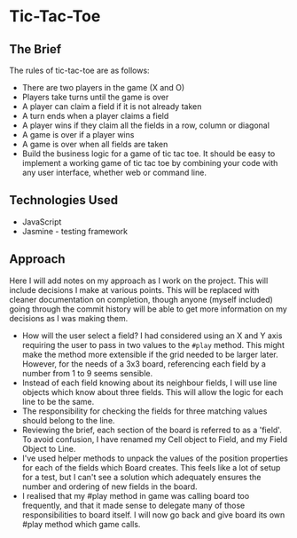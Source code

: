 Tic-Tac-Toe
===============================

## The Brief

The rules of tic-tac-toe are as follows:

* There are two players in the game (X and O)
* Players take turns until the game is over
* A player can claim a field if it is not already taken
* A turn ends when a player claims a field
* A player wins if they claim all the fields in a row, column or diagonal
* A game is over if a player wins
* A game is over when all fields are taken
* Build the business logic for a game of tic tac toe. It should be easy to implement a working game of tic tac toe by combining your code with any user interface, whether web or command line.

## Technologies Used

* JavaScript
* Jasmine - testing framework

## Approach

Here I will add notes on my approach as I work on the project. This will include decisions I make at various points. This will be replaced with cleaner documentation on completion, though anyone (myself included) going through the commit history will be able to get more information on my decisions as I was making them.

* How will the user select a field? I had considered using an X and Y axis requiring the user to pass in two values to the `#play` method. This might make the method more extensible if the grid needed to be larger later. However, for the needs of a 3x3 board, referencing each field by a number from 1 to 9 seems sensible.
* Instead of each field knowing about its neighbour fields, I will use line objects which know about three fields. This will allow the logic for each line to be the same.
* The responsibility for checking the fields for three matching values should belong to the line.
* Reviewing the brief, each section of the board is referred to as a 'field'. To avoid confusion, I have renamed my Cell object to Field, and my Field Object to Line.
* I've used helper methods to unpack the values of the position properties for each of the fields which Board creates. This feels like a lot of setup for a test, but I can't see a solution which adequately ensures the number and ordering of new fields in the board.
* I realised that my #play method in game was calling board too frequently, and that it made sense to delegate many of those responsibilities to board itself. I will now go back and give board its own #play method which game calls.
